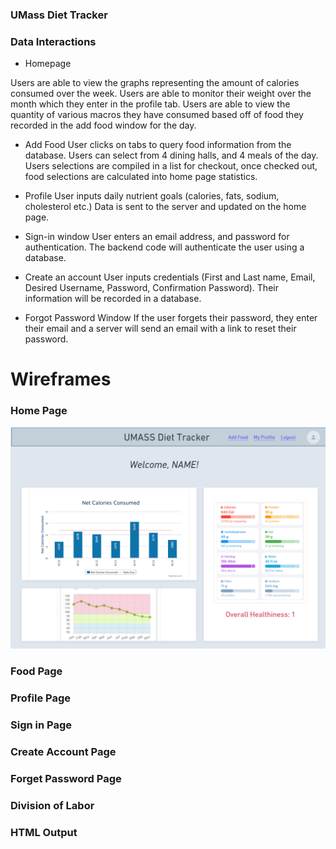 ### UMass Diet Tracker

### Data Interactions

- Homepage

Users are able to view the graphs representing the amount of calories consumed over the week. Users are able to monitor their weight over the month which they enter in the profile tab.
Users are able to view the quantity of various macros they have consumed based off of food they recorded in the add food window for the day. 


- Add Food
User clicks on tabs to query food information from the database. Users can select from 4 dining halls, and 4 meals of the day. Users selections are compiled in a list for checkout, once checked out, food selections are calculated into home page statistics.

- Profile
User inputs daily nutrient goals (calories, fats, sodium, cholesterol etc.) Data is sent to the server and updated on the home page.

- Sign-in window
User enters an email address, and password for authentication. The backend code will authenticate the user using a database. 

- Create an account
User inputs credentials (First and Last name, Email, Desired Username, Password, Confirmation Password). Their information will be recorded in a database. 

- Forgot Password Window
If the user forgets their password, they enter their email and a server will send an email with a link to reset their password.  


# Wireframes

### Home Page
![image](milestone1-res/home-page.png)
### Food Page
### Profile Page
### Sign in Page
### Create Account Page
### Forget Password Page

### Division of Labor

### HTML Output
